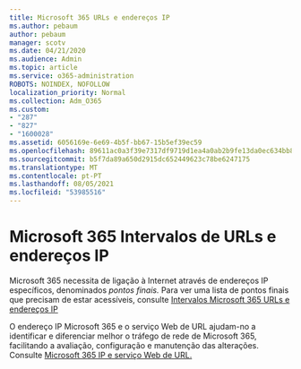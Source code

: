 ```yaml
---
title: Microsoft 365 URLs e endereços IP
ms.author: pebaum
author: pebaum
manager: scotv
ms.date: 04/21/2020
ms.audience: Admin
ms.topic: article
ms.service: o365-administration
ROBOTS: NOINDEX, NOFOLLOW
localization_priority: Normal
ms.collection: Adm_O365
ms.custom:
- "287"
- "827"
- "1600028"
ms.assetid: 6056169e-6e69-4b5f-bb67-15b5ef39ec59
ms.openlocfilehash: 89611ac0a3f39e7317df9719d1ea4a0ab2b9fe13da0ec634bb83190870fe5874
ms.sourcegitcommit: b5f7da89a650d2915dc652449623c78be6247175
ms.translationtype: MT
ms.contentlocale: pt-PT
ms.lasthandoff: 08/05/2021
ms.locfileid: "53985516"
---
```

# <a name="microsoft-365-urls-and-ip-address-ranges"></a>Microsoft 365 Intervalos de URLs e endereços IP

Microsoft 365 necessita de ligação à Internet através de endereços IP específicos, denominados *pontos finais.*
Para ver uma lista de pontos finais que precisam de estar acessíveis, consulte [Intervalos Microsoft 365 URLs e endereços IP](https://docs.microsoft.com/office365/enterprise/urls-and-ip-address-ranges) 

O endereço IP Microsoft 365 e o serviço Web de URL ajudam-no a identificar e diferenciar melhor o tráfego de rede de Microsoft 365, facilitando a avaliação, configuração e manutenção das alterações. Consulte [Microsoft 365 IP e serviço Web de URL.](https://docs.microsoft.com/office365/enterprise/office-365-ip-web-service)